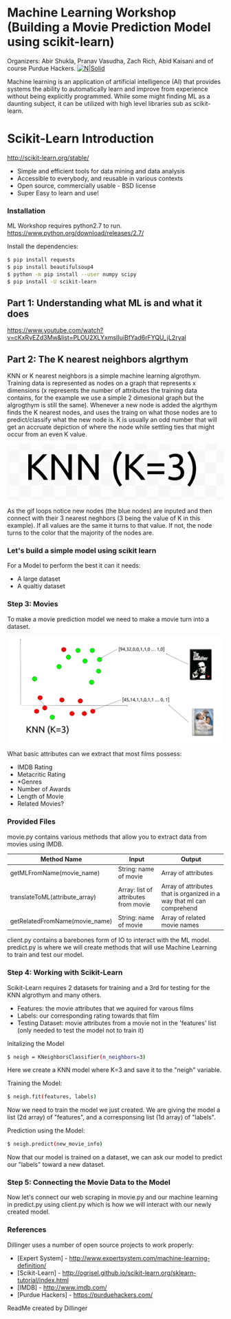 # Machine Learning Workshop (Building a Movie Prediction Model using scikit-learn)

Organizers: Abir Shukla, Pranav Vasudha, Zach Rich, Abid Kaisani and of course Purdue Hackers.
[![N|Solid](https://scontent.ford1-1.fna.fbcdn.net/v/t31.0-8/15039595_1452337184794971_3518725059444282501_o.png?oh=4f9d299fac56b50c78023b8f00972798&oe=5B0944BD)](https://purduehackers.com/)

Machine learning is an application of artificial intelligence (AI) that provides systems the ability to automatically learn and improve from experience without being explicitly programmed. While some might finding ML as a daunting subject, it can be utilized with high level libraries sub as scikit-learn.


# Scikit-Learn Introduction
http://scikit-learn.org/stable/
  - Simple and efficient tools for data mining and data analysis
  - Accessible to everybody, and reusable in various contexts
  - Open source, commercially usable - BSD license
  - Super Easy to learn and use!

### Installation

ML Workshop requires python2.7 to run.
https://www.python.org/download/releases/2.7/

Install the dependencies:
```sh
$ pip install requests
$ pip install beautifulsoup4
$ python -m pip install --user numpy scipy
$ pip install -U scikit-learn
```

## Part 1: Understanding what ML is and what it does
https://www.youtube.com/watch?v=cKxRvEZd3Mw&list=PLOU2XLYxmsIIuiBfYad6rFYQU_jL2ryal

## Part 2: The K nearest neighbors algrthym

KNN or K nearest neighbors is a simple machine learning algrothym. Training data is represented as nodes on a graph that represents x dimensions (x represents the number of attributes the training data contains, for the example we use a simple 2 dimesional graph but the algrogthym is still the same). Whenever a new node is added the algrthym finds the K nearest nodes, and uses the traing on what those nodes are to predict/classify what the new node is. K is usually an odd number that will get an accruate depiction of where the node while settling ties that might occur from an even K value.

![Alt Text](https://raw.githubusercontent.com/shoekla/Movio/master/knn.gif)

As the gif loops notice new nodes (the blue nodes) are inputed and then connect with their 3 nearest neghbors (3 being the value of K in this example). If all values are the same it turns to that value. If not, the node turns to the color that the majority of the nodes are.


### Let's build a simple model using scikit learn

For a Model to perform the best it can it needs:

* A large dataset
* A qualtiy dataset



### Step 3: Movies

To make a movie prediction model we need to make a movie turn into a dataset.

![Alt Text](https://raw.githubusercontent.com/shoekla/Movio/master/movie.png)

What basic attributes can we extract that most films possess:

* IMDB Rating
* Metacritic Rating
* *Genres
* Number of Awards
* Length of Movie
* Related Movies?


### Provided Files

movie.py contains various methods that allow you to extract data from movies using IMDB.

| Method Name | Input | Output |
| ------ | ------ |------ |
|getMLFromName(movie_name)| String: name of movie | Array of attributes |
|translateToML(attribute_array)| Array: list of attributes from movie| Array of attributes that is organized in a way that ml can comprehend |
|getRelatedFromName(movie_name)| String: name of movie | Array of related movie names |

client.py contains a barebones form of IO to interact with the ML model.
predict.py is where we will create methods that will use Machine Learning to train and test our model.

### Step 4: Working with Scikit-Learn

Scikit-Learn requires 2 datasets for training and a 3rd for testing for the KNN algrothym and many others.
* Features: the movie attributes that we aquired for varous films
* Labels: our corresponding rating towards that film
* Testing Dataset: movie attributes from a movie not in the 'features' list (only needed to test the model not to train it)

Initalizing the Model
```sh
$ neigh = KNeighborsClassifier(n_neighbors=3)
```
Here we create a KNN model where K=3 and save it to the "neigh" variable.

Training the Model:
```sh
$ neigh.fit(features, labels)
```
Now we need to train the model we just created. We are giving the model a list (2d array) of "features", and a corresponsing list (1d array) of "labels".

Prediction using the Model:
```sh
$ neigh.predict(new_movie_info)
```
Now that our model is trained on a dataset, we can ask our model to predict our "labels" toward a new dataset.

### Step 5: Connecting the Movie Data to the Model
Now let's connect our web scraping in movie.py and our machine learning in predict.py using client.py which is how we will interact with our newly created model.


### References

Dillinger uses a number of open source projects to work properly:

* [Expert System] - http://www.expertsystem.com/machine-learning-definition/
* [Scikit-Learn] - http://ogrisel.github.io/scikit-learn.org/sklearn-tutorial/index.html
* [IMDB] - http://www.imdb.com/
* [Purdue Hackers] - https://purduehackers.com/

ReadMe created by Dillinger




